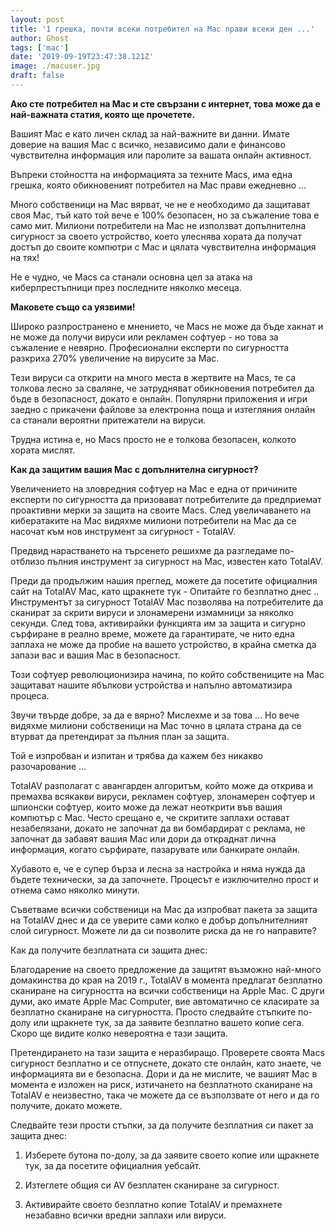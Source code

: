 ```yaml
---
layout: post
title: '1 грешка, почти всеки потребител на Mac прави всеки ден ...'
author: Ghost
tags: ['mac']
date: '2019-09-19T23:47:38.121Z'
image: ./macuser.jpg
draft: false
---
```




**Ако сте потребител на Mac и сте свързани с интернет, това може да е най-важната статия, която ще прочетете.**

Вашият Mac е като личен склад за най-важните ви данни. Имате доверие на вашия Mac с всичко, независимо дали е финансово чувствителна информация или паролите за вашата онлайн активност.

Въпреки стойността на информацията за техните Macs, има една грешка, която обикновеният потребител на Mac прави ежедневно ...

Много собственици на Mac вярват, че не е необходимо да защитават своя Mac, тъй като той вече е 100% безопасен, но за съжаление това е само мит. Милиони потребители на Mac не използват допълнителна сигурност за своето устройство, което улеснява хората да получат достъп до своите компютри с Mac и цялата чувствителна информация на тях!

Не е чудно, че Macs са станали основна цел за атака на киберпрестъпници през последните няколко месеца.

**Маковете също са уязвими!**

Широко разпространено е мнението, че Macs не може да бъде хакнат и не може да получи вируси или рекламен софтуер - но това за съжаление е невярно. Професионални експерти по сигурността разкриха 270% увеличение на вирусите за Mac.

Тези вируси са открити на много места в жертвите на Macs, те са толкова лесно за сваляне, че затрудняват обикновения потребител да бъде в безопасност, докато е онлайн. Популярни приложения и игри заедно с прикачени файлове за електронна поща и изтегляния онлайн са станали вероятни притежатели на вируси.

Трудна истина е, но Macs просто не е толкова безопасен, колкото хората мислят.

**Как да защитим вашия Mac с допълнителна сигурност?**

Увеличението на зловредния софтуер на Mac е една от причините експерти по сигурността да призовават потребителите да предприемат проактивни мерки за защита на своите Macs. След увеличаването на кибератаките на Mac видяхме милиони потребители на Mac да се насочат към нов инструмент за сигурност - TotalAV.

Предвид нарастването на търсенето решихме да разгледаме по-отблизо пълния инструмент за сигурност на Mac, известен като TotalAV.
 

Преди да продължим нашия преглед, можете да посетите официалния сайт на TotalAV Mac, като щракнете тук - Опитайте го безплатно днес ..
Инструментът за сигурност TotalAV Mac позволява на потребителите да сканират за скрити вируси и злонамерени измамници за няколко секунди. След това, активирайки функцията им за защита и сигурно сърфиране в реално време, можете да гарантирате, че нито една заплаха не може да пробие на вашето устройство, в крайна сметка да запази вас и вашия Mac в безопасност.

Този софтуер революционизира начина, по който собствениците на Mac защитават нашите ябълкови устройства и напълно автоматизира процеса.

Звучи твърде добре, за да е вярно? Мислехме и за това ... Но вече видяхме милиони собственици на Mac точно в цялата страна да се втурват да претендират за пълния план за защита.

Той е изпробван и изпитан и трябва да кажем без никакво разочарование ...

TotalAV разполагат с авангарден алгоритъм, който може да открива и премахва всякакви вируси, рекламен софтуер, злонамерен софтуер и шпионски софтуер, които може да лежат неоткрити във вашия компютър с Mac. Често срещано е, че скритите заплахи остават незабелязани, докато не започнат да ви бомбардират с реклама, не започнат да забавят вашия Mac или дори да откраднат лична информация, когато сърфирате, пазарувате или банкирате онлайн.

Хубавото е, че е супер бърза и лесна за настройка и няма нужда да бъдете технически, за да започнете. Процесът е изключително прост и отнема само няколко минути.

Съветваме всички собственици на Mac да изпробват пакета за защита на TotalAV днес и да се уверите сами колко е добър допълнителният слой сигурност. Можете ли да си позволите риска да не го направите?

Как да получите безплатната си защита днес:

Благодарение на своето предложение да защитят възможно най-много домакинства до края на 2019 г., TotalAV в момента предлагат безплатно сканиране на сигурността на всички собственици на Apple Mac. С други думи, ако имате Apple Mac Computer, вие автоматично се класирате за безплатно сканиране на сигурността. Просто следвайте стъпките по-долу или щракнете тук, за да заявите безплатно вашето копие сега. Скоро ще видите колко невероятна е тази защита.

Претендирането на тази защита е неразбиращо. Проверете своята Macs сигурност безплатно и се отпуснете, докато сте онлайн, като знаете, че информацията ви е безопасна. Дори и да не мислите, че вашият Mac в момента е изложен на риск, изтичането на безплатното сканиране на TotalAV е неизвестно, така че можете да се възползвате от него и да го получите, докато можете.

Следвайте тези прости стъпки, за да получите безплатния си пакет за защита днес:

1.   Изберете бутона по-долу, за да заявите своето копие или щракнете тук, за да посетите официалния уебсайт.

2.   Изтеглете общия си AV безплатен сканиране за сигурност.

3.   Активирайте своето безплатно копие TotalAV и премахнете незабавно всички вредни заплахи или вируси.